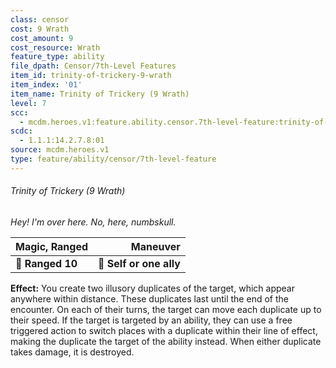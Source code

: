 ```yaml
---
class: censor
cost: 9 Wrath
cost_amount: 9
cost_resource: Wrath
feature_type: ability
file_dpath: Censor/7th-Level Features
item_id: trinity-of-trickery-9-wrath
item_index: '01'
item_name: Trinity of Trickery (9 Wrath)
level: 7
scc:
  - mcdm.heroes.v1:feature.ability.censor.7th-level-feature:trinity-of-trickery-9-wrath
scdc:
  - 1.1.1:14.2.7.8:01
source: mcdm.heroes.v1
type: feature/ability/censor/7th-level-feature
---
```


###### Trinity of Trickery (9 Wrath)

*Hey! I'm over here. No, here, numbskull.*

| **Magic, Ranged** |            **Maneuver** |
| ----------------- | ----------------------: |
| **📏 Ranged 10**  | **🎯 Self or one ally** |

**Effect:** You create two illusory duplicates of the target, which appear anywhere within distance. These duplicates last until the end of the encounter. On each of their turns, the target can move each duplicate up to their speed. If the target is targeted by an ability, they can use a free triggered action to switch places with a duplicate within their line of effect, making the duplicate the target of the ability instead. When either duplicate takes damage, it is destroyed.
